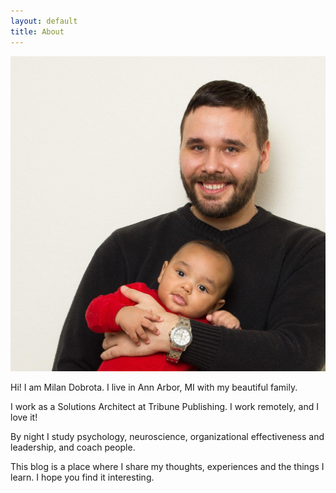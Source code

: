 ```yaml
---
layout: default
title: About
---
```

![Milan Dobrota](/assets/milan.jpg)

Hi! I am Milan Dobrota. I live in Ann Arbor, MI with my beautiful family.

I work as a Solutions Architect at Tribune Publishing. I work remotely, and I love it!

By night I study psychology, neuroscience, organizational effectiveness and leadership, and coach people.

This blog is a place where I share my thoughts, experiences and the things I learn. I hope you find it interesting.
